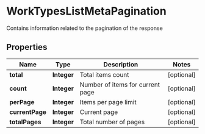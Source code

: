 

# WorkTypesListMetaPagination

Contains information related to the pagination of the response

## Properties

| Name | Type | Description | Notes |
|------------ | ------------- | ------------- | -------------|
|**total** | **Integer** | Total items count |  [optional] |
|**count** | **Integer** | Number of items for current page |  [optional] |
|**perPage** | **Integer** | Items per page limit |  [optional] |
|**currentPage** | **Integer** | Current page |  [optional] |
|**totalPages** | **Integer** | Total number of pages |  [optional] |



